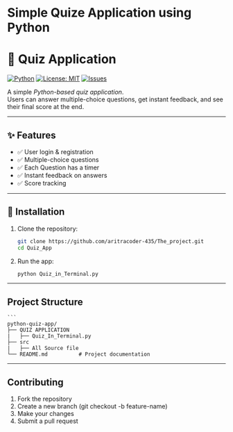 # Simple Quize Application using Python
# 🧠 Quiz Application

[![Python](https://img.shields.io/badge/Python-3.x-blue.svg)](https://www.python.org/)
[![License: MIT](https://img.shields.io/badge/License-MIT-green.svg)](LICENSE)
[![Issues](https://img.shields.io/github/issues/aritracoder-435/The_project)](https://github.com/aritracoder-435/The_project.git/issues)

A simple *Python-based quiz application*.  
Users can answer multiple-choice questions, get instant feedback, and see their final score at the end.

---

## ✨ Features

- ✅ User login & registration
- ✅ Multiple-choice questions  
- ✅ Each Question has a timer 
- ✅ Instant feedback on answers
- ✅ Score tracking  

---

## 🚀 Installation

1. Clone the repository:
   ```bash
   git clone https://github.com/aritracoder-435/The_project.git
   cd Quiz_App
2. Run the app:
   ```bash
   python Quiz_in_Terminal.py
---
## Project Structure
    ```
    python-quiz-app/
    ├── QUIZ APPLICATION
    |   ├── Quiz_In_Terminal.py
    ├── src  
    |   ├── All Source file
    └── README.md          # Project documentation
---
## Contributing
1. Fork the repository
2. Create a new branch (git checkout -b feature-name)
3. Make your changes
4. Submit a pull request